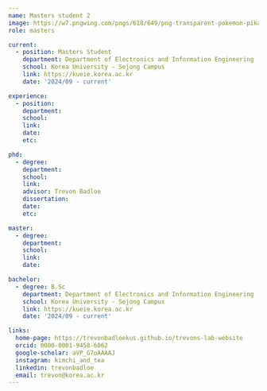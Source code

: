 ```yaml
---
name: Masters student 2
image: https://w7.pngwing.com/pngs/618/649/png-transparent-pokemon-pikachu-hey-you-pikachu-ash-ketchum-pokemon-pikachu-mammal-dog-like-mammal-vertebrate-thumbnail.png
role: masters

current:
  - position: Masters Student
    department: Department of Electronics and Information Engineering
    school: Korea University - Sejong Campus
    link: https://kueie.korea.ac.kr
    date: '2024/09 - current'

experience:
  - position: 
    department: 
    school: 
    link: 
    date: 
    etc: 

phd:
  - degree: 
    department: 
    school: 
    link: 
    advisor: Trevon Badloe
    dissertation: 
    date: 
    etc:

master:
  - degree: 
    department: 
    school: 
    link: 
    date: 

bachelor:
  - degree: B.Sc
    department: Department of Electronics and Information Engineering
    school: Korea University - Sejong Campus
    link: https://kueie.korea.ac.kr
    date: '2024/09 - current'

links:
  home-page: https://trevonbadloekus.github.io/trevons-lab-website
  orcid: 0000-0001-9458-6062
  google-scholar: aVP_G7oAAAAJ
  instagram: kimchi_and_tea
  linkedin: trevonbadloe
  email: trevon@korea.ac.kr
---
```

